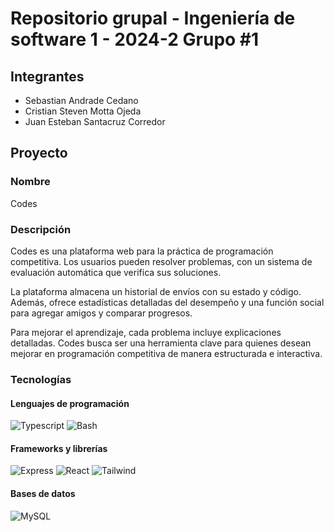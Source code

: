 # Repositorio grupal - Ingeniería de software 1 - 2024-2 Grupo #1

## Integrantes

- Sebastian Andrade Cedano
- Cristian Steven Motta Ojeda
- Juan Esteban Santacruz Corredor

## Proyecto

### Nombre

Codes

### Descripción

Codes es una plataforma web para la práctica de programación competitiva. Los usuarios pueden resolver problemas, con un sistema de evaluación automática que verifica sus soluciones.

La plataforma almacena un historial de envíos con su estado y código. Además, ofrece estadísticas detalladas del desempeño y una función social para agregar amigos y comparar progresos.

Para mejorar el aprendizaje, cada problema incluye explicaciones detalladas. Codes busca ser una herramienta clave para quienes desean mejorar en programación competitiva de manera estructurada e interactiva.

### Tecnologías

#### Lenguajes de programación

![Typescript](https://img.icons8.com/color/50/typescript--v1.png)
![Bash](https://img.icons8.com/color/50/bash.png)

#### Frameworks y librerías

![Express](https://img.icons8.com/officel/50/express-js.png)
![React](https://img.icons8.com/color/50/react-native.png)
![Tailwind](https://img.icons8.com/color/50/tailwind_css.png)

#### Bases de datos

![MySQL](https://img.icons8.com/external-those-icons-flat-those-icons/50/external-MySQL-programming-and-development-those-icons-flat-those-icons.png)
